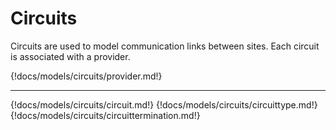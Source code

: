# Circuits

Circuits are used to model communication links between sites. Each circuit is associated with a provider.

{!docs/models/circuits/provider.md!}

---

{!docs/models/circuits/circuit.md!}
{!docs/models/circuits/circuittype.md!}
{!docs/models/circuits/circuittermination.md!}
